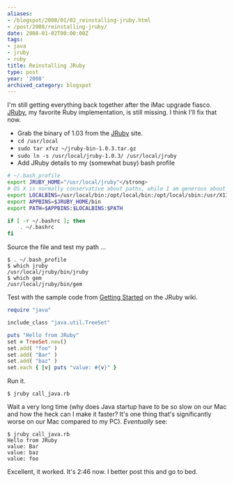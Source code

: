 ```yaml
---
aliases:
- /blogspot/2008/01/02_reinstalling-jruby.html
- /post/2008/reinstalling-jruby/
date: 2008-01-02T00:00:00Z
tags:
- java
- jruby
- ruby
title: Reinstalling JRuby
type: post
year: '2008'
archived_category: blogspot
---
```

[JRuby]: http://jruby.org
I'm still getting everything back together after the iMac upgrade fiasco. [JRuby][],
my favorite Ruby implementation, is still missing. I think I'll fix that now.
<!--more-->

 * Grab the binary of 1.03 from the [JRuby][] site.
 * `cd /usr/local`
 * `sudo tar xfvz ~/jruby-bin-1.0.3.tar.gz`
 * `sudo ln -s /usr/local/jruby-1.0.3/ /usr/local/jruby`
 * Add JRuby details to my (somewhat busy) bash profile

``` bash
# ~/.bash_profile
export JRUBY_HOME="/usr/local/jruby"</strong>
# OS X is normally conservative about paths, while I am generous about them.
export LOCALBINS=/usr/local/bin:/opt/local/bin:/opt/local/sbin:/usr/X11R6/bin
export APPBINS=$JRUBY_HOME/bin
export PATH=$APPBINS:$LOCALBINS:$PATH

if [ -r ~/.bashrc ]; then
    . ~/.bashrc
fi
```

Source the file and test my path ...

    $ . ~/.bash_profile
    $ which jruby
    /usr/local/jruby/bin/jruby
    $ which gem
    /usr/local/jruby/bin/gem

Test with the sample code from <a href="https://github.com/jruby/jruby/wiki/GettingStarted">Getting Started</a>
on the JRuby wiki.

``` ruby
require "java"

include_class "java.util.TreeSet"

puts "Hello from JRuby"
set = TreeSet.new()
set.add( "foo" )
set.add( "Bar" )
set.add( "baz" )
set.each { |v| puts "value: #{v}" }
```

Run it.

    $ jruby call_java.rb

Wait a very long time (why does Java startup have to be so slow on our Mac and how
the heck can I make it faster? It's one thing that's significantly worse on our Mac
compared to my PC). *Eventually* see:

    $ jruby call_java.rb
    Hello from JRuby
    value: Bar
    value: baz
    value: foo

Excellent, it worked. It's 2:46 now. I better post this and go to bed.

